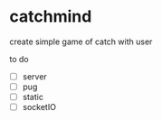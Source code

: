 # catchmind

create simple game of catch with user

to do

- [ ] server
- [ ] pug
- [ ] static
- [ ] socketIO
